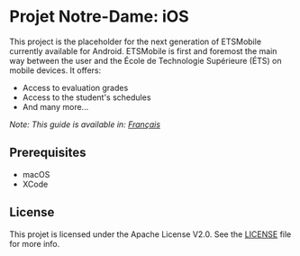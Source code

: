 # Projet Notre-Dame: iOS

This project is the placeholder for the next generation of ETSMobile currently available for Android. ETSMobile is first and foremost
the main way between the user and the École de Technologie Supérieure (ÉTS) on mobile devices. It offers:

* Access to evaluation grades
* Access to the student's schedules
* And many more...

_Note: This guide is available in: [Français](https://github.com/ApplETS/Notre-Dame-iOS/blob/master/README.fr.md)_

## Prerequisites

* macOS
* XCode

## License

This projet is licensed under the Apache License V2.0. See the [LICENSE](https://github.com/ApplETS/Notre-Dame-iOS/blob/master/LICENSE) file for more info.